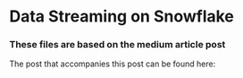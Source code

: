 # Data Streaming on Snowflake 

### These files are based on the medium article post

The post that accompanies this post can be found here: 
